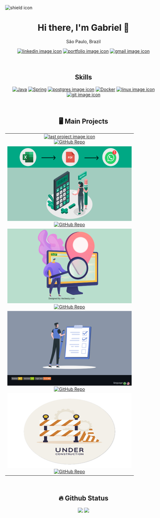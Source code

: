 <!-- online badge -->
<img src="https://img.shields.io/badge/current-online-green" alt="shield icon"></img>


<!-- contact me -->
<h1 align="center">
    Hi there, I'm Gabriel 👋
</h1>

<p align="center">São Paulo, Brazil</p>

<!-- contact -->
<div align="center">
    <!-- linkedin -->
    <a href="https://www.linkedin.com/in/lgabrieldev/"><img src="https://img.shields.io/badge/LinkedIn-0077B5?style=for-the-badge&logo=linkedin&logoColor=white" alt="linkedin image icon"/></a>  
    <!-- portfólio -->
    <a href="https://lgabrieldev.github.io/"><img src="https://img.shields.io/badge/Portfolio-255E63?style=for-the-badge&logo=About.me&logoColor=white" alt="portfolio image icon"/></a> 
    <!-- gmail -->
    <a href="mailto:thegabrielfreitasbf@yahoo.com.br"><img src="https://img.shields.io/badge/Gmail-D14836?style=for-the-badge&logo=gmail&logoColor=white" alt="gmail image icon"/></a>
</div>

<br>
<br>


<!-- skills -->
<h2 align="center">Skills</h2>

<div align="center">
    <!-- backend -->
    <a href="https://github.com/lGabrielDev/learning_java"><img width="40px" src="https://cdn.jsdelivr.net/gh/devicons/devicon/icons/java/java-original.svg" alt="Java" title="Java"/></a>
    <a href="https://github.com/lGabrielDev/learning_spring"><img width="40px" src="https://cdn.jsdelivr.net/gh/devicons/devicon/icons/spring/spring-original.svg" alt="Spring" title="Spring"/></a>
    <a href="https://github.com/lGabrielDev/learning_postgreSQL"><img src="https://cdn.jsdelivr.net/gh/devicons/devicon/icons/postgresql/postgresql-original.svg" alt="postgres image icon" width="40px"/></a>
    <!-- tools -->
    <a href="https://github.com/lGabrielDev/learning_docker"><img width="50" src="https://cdn.jsdelivr.net/gh/devicons/devicon/icons/docker/docker-original.svg" alt="Docker" title="Docker"/></a>
    <a href="https://github.com/lGabrielDev/learning_linux"><img src="https://cdn.jsdelivr.net/gh/devicons/devicon/icons/linux/linux-original.svg" alt="linux image icon" width="40px"/></a>
    <a href="https://github.com/lGabrielDev/learning_git"><img src="https://cdn.jsdelivr.net/gh/devicons/devicon/icons/git/git-original.svg" alt="git image icon" width="40px"/></a>
</div>

<br>
<br>

<!-- My main projects-->
<h2 align="center">🖥️ Main Projects</h2>

<table align="center">
    <!-- card 1 - ultimo projeto feito -->
    <tr>
        <td align="center">
            <a target="_self" href="https://github.com/lGabrielDev/microservices_concert_email"> 
                <img src="imgs/microservices_email_logo.png" alt="last project image icon" height="240px" width="400px"/><br>
                <img src="https://github-readme-stats.vercel.app/api/pin/?username=lGabrielDev&repo=microservices_concert_email&theme=tokyonight" alt="GitHub Repo" />
            </a>
        </td>
    </tr>
    <!-- card 2 -->
    <tr>
          <td align="center">
            <a target="_self" href="https://github.com/lGabrielDev/gerador_orcamentos"> 
                <img src="imgs/logo_orcamentos.png" alt="project orcamentos image" height="240px" width="400px"/><br>
                <img src="https://github-readme-stats.vercel.app/api/pin/?username=lGabrielDev&repo=gerador_orcamentos&theme=tokyonight" alt="GitHub Repo" />
            </a>
        </td>
    </tr>
    <!-- card 3 -->
    <tr>
        <td align="center">
            <a target="_self" href="https://github.com/lGabrielDev/projeto_viaCEP"> 
                <img src="imgs/logo_viacep.png" alt="todoList image" height="240px" width="400px"/><br>
                <img src="https://github-readme-stats.vercel.app/api/pin/?username=lGabrielDev&repo=projeto_viaCEP&theme=tokyonight" alt="GitHub Repo" />
            </a>
        </td>
    </tr>
    <!-- card 4 -->
     <tr>
       <td align="center">
            <a target="_self" href="https://github.com/lGabrielDev/API_todoList"> 
                <img src="imgs/logo_todo.png" alt="todoList image" height="240px" width="400px"/><br>
                <img src="https://github-readme-stats.vercel.app/api/pin/?username=lGabrielDev&repo=API_todoList&theme=tokyonight" alt="GitHub Repo" />
            </a>
        </td>
    </tr>
    <!-- card 5 -->
     <tr>
       <td align="center">
            <a target="_self" href="#"> 
                <img src="imgs/under_construction_image.png" alt="todoList image" height="240px" width="400px"/><br>
                <img src="https://github-readme-stats.vercel.app/api/pin/?username=lGabrielDev&repo=under_construction&theme=tokyonight" alt="GitHub Repo" width="400px"/>
            </a>
        </td>
    </tr>
</table>

<br>

<!-- github status -->
<div align="center">
    <h2>🔥 Github Status </h2>
    <img height="200px" src="https://github-readme-stats.vercel.app/api?username=lGabrielDev&show_icons=true&theme=tokyonight">
    <img height="200px" src="https://github-readme-stats.vercel.app/api/top-langs/?username=lGabrielDev&hide_progress=false&theme=tokyonight">
</div>